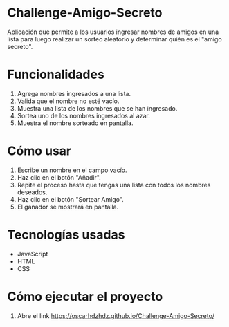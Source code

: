 # Challenge-Amigo-Secreto
Aplicación que permite a los usuarios ingresar nombres de amigos en una lista para luego realizar un sorteo aleatorio y determinar quién es el "amigo secreto".

# Funcionalidades
1. Agrega nombres ingresados a una lista.
2. Valida que el nombre no esté vacío.
3. Muestra una lista de los nombres que se han ingresado.
4. Sortea uno de los nombres ingresados al azar.
5. Muestra el nombre sorteado en pantalla.

# Cómo usar
1. Escribe un nombre en el campo vacío.
2. Haz clic en el botón "Añadir".
3. Repite el proceso hasta que tengas una lista con todos los nombres deseados.
4. Haz clic en el botón "Sortear Amigo".
5. El ganador se mostrará en pantalla.

# Tecnologías usadas
- JavaScript
- HTML
- CSS

# Cómo ejecutar el proyecto
1. Abre el link https://oscarhdzhdz.github.io/Challenge-Amigo-Secreto/
